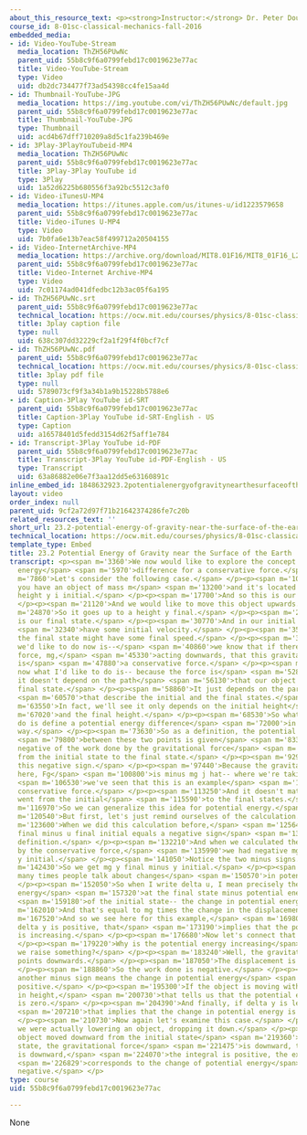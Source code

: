 ```yaml
---
about_this_resource_text: <p><strong>Instructor:</strong> Dr. Peter Dourmashkin</p>
course_id: 8-01sc-classical-mechanics-fall-2016
embedded_media:
- id: Video-YouTube-Stream
  media_location: ThZH56PUwNc
  parent_uid: 55b8c9f6a0799febd17c0019623e77ac
  title: Video-YouTube-Stream
  type: Video
  uid: db2dc734477f73ad54398cc4fe15aa4d
- id: Thumbnail-YouTube-JPG
  media_location: https://img.youtube.com/vi/ThZH56PUwNc/default.jpg
  parent_uid: 55b8c9f6a0799febd17c0019623e77ac
  title: Thumbnail-YouTube-JPG
  type: Thumbnail
  uid: acd4b67dff710209a8d5c1fa239b469e
- id: 3Play-3PlayYouTubeid-MP4
  media_location: ThZH56PUwNc
  parent_uid: 55b8c9f6a0799febd17c0019623e77ac
  title: 3Play-3Play YouTube id
  type: 3Play
  uid: 1a52d6225b680556f3a92bc5512c3af0
- id: Video-iTunesU-MP4
  media_location: https://itunes.apple.com/us/itunes-u/id1223579658
  parent_uid: 55b8c9f6a0799febd17c0019623e77ac
  title: Video-iTunes U-MP4
  type: Video
  uid: 7b0fa6e13b7eac58f499712a20504155
- id: Video-InternetArchive-MP4
  media_location: https://archive.org/download/MIT8.01F16/MIT8_01F16_L23v02_360p.mp4
  parent_uid: 55b8c9f6a0799febd17c0019623e77ac
  title: Video-Internet Archive-MP4
  type: Video
  uid: 7c01174ad041dfedbc12b3ac05f6a195
- id: ThZH56PUwNc.srt
  parent_uid: 55b8c9f6a0799febd17c0019623e77ac
  technical_location: https://ocw.mit.edu/courses/physics/8-01sc-classical-mechanics-fall-2016/week-8-potential-energy-and-energy-conservation/23.2-potential-energy-of-gravity-near-the-surface-of-the-earth/23.2-potential-energy-of-gravity-near-the-surface-of-the-earth/ThZH56PUwNc.srt
  title: 3play caption file
  type: null
  uid: 638c307dd32229cf2a1f29f4f0bcf7cf
- id: ThZH56PUwNc.pdf
  parent_uid: 55b8c9f6a0799febd17c0019623e77ac
  technical_location: https://ocw.mit.edu/courses/physics/8-01sc-classical-mechanics-fall-2016/week-8-potential-energy-and-energy-conservation/23.2-potential-energy-of-gravity-near-the-surface-of-the-earth/23.2-potential-energy-of-gravity-near-the-surface-of-the-earth/ThZH56PUwNc.pdf
  title: 3play pdf file
  type: null
  uid: 5789073cf9f3a34b1a9b15228b5788e6
- id: Caption-3Play YouTube id-SRT
  parent_uid: 55b8c9f6a0799febd17c0019623e77ac
  title: Caption-3Play YouTube id-SRT-English - US
  type: Caption
  uid: a16578401d5fedd3154d62f5aff1e784
- id: Transcript-3Play YouTube id-PDF
  parent_uid: 55b8c9f6a0799febd17c0019623e77ac
  title: Transcript-3Play YouTube id-PDF-English - US
  type: Transcript
  uid: 63a86882e06e7f3aa12dd5e63160891c
inline_embed_id: 1848632923.2potentialenergyofgravitynearthesurfaceoftheearth19179183
layout: video
order_index: null
parent_uid: 9cf2a72d97f71b21642374286fe7c20b
related_resources_text: ''
short_url: 23.2-potential-energy-of-gravity-near-the-surface-of-the-earth
technical_location: https://ocw.mit.edu/courses/physics/8-01sc-classical-mechanics-fall-2016/week-8-potential-energy-and-energy-conservation/23.2-potential-energy-of-gravity-near-the-surface-of-the-earth/23.2-potential-energy-of-gravity-near-the-surface-of-the-earth
template_type: Embed
title: 23.2 Potential Energy of Gravity near the Surface of the Earth
transcript: <p><span m='3360'>We now would like to explore the concept of potential
  energy</span> <span m='5970'>difference for a conservative force.</span> </p><p><span
  m='7860'>Let's consider the following case.</span> </p><p><span m='10090'>Suppose
  you have an object of mass m</span> <span m='13200'>and it's located at a certain
  height y i initial.</span> </p><p><span m='17700'>And so this is our initial state.</span>
  </p><p><span m='21120'>And we would like to move this object upwards.</span> </p><p><span
  m='24870'>So it goes up to a height y final.</span> </p><p><span m='27930'>This
  is our final state.</span> </p><p><span m='30770'>And in our initial state, we might</span>
  <span m='32340'>have some initial velocity.</span> </p><p><span m='35250'>And then
  the final state might have some final speed.</span> </p><p><span m='39486'>And what
  we'd like to do now is--</span> <span m='40860'>we know that if there is a gravitational
  force, mg,</span> <span m='45330'>acting downwards, that this gravitational force
  is</span> <span m='47880'>a conservative force.</span> </p><p><span m='49780'>And
  now what I'd like to do is-- because the force is</span> <span m='52860'>conservative,
  it doesn't depend on the path</span> <span m='56130'>that our object goes to the
  final state.</span> </p><p><span m='58860'>It just depends on the parameters</span>
  <span m='60570'>that describe the initial and the final states.</span> </p><p><span
  m='63550'>In fact, we'll see it only depends on the initial height</span> <span
  m='67020'>and the final height.</span> </p><p><span m='68530'>So what I'd like to
  do is define a potential energy difference</span> <span m='72000'>in the following
  way.</span> </p><p><span m='73630'>So as a definition, the potential energy difference</span>
  <span m='79800'>between these two points is given</span> <span m='83310'>by the
  negative of the work done by the gravitational force</span> <span m='88830'>in going
  from the initial state to the final state.</span> </p><p><span m='92910'>Notice
  this negative sign.</span> </p><p><span m='97440'>Because the gravitational force
  here, Fg</span> <span m='100800'>is minus mg j hat-- where we're taking j hat up--</span>
  <span m='106530'>we've seen that this is an example</span> <span m='108720'>of a
  conservative force.</span> </p><p><span m='113250'>And it doesn't matter how we
  went from the initial</span> <span m='115590'>to the final states.</span> </p><p><span
  m='116970'>So we can generalize this idea for potential energy.</span> </p><p><span
  m='120540'>But first, let's just remind ourselves of the calculation.</span> </p><p><span
  m='123600'>When we did this calculation before,</span> <span m='125640'>we had u
  final minus u final initial equals a negative sign</span> <span m='130889'>in the
  definition.</span> </p><p><span m='132210'>And when we calculated the work done
  by the conservative force,</span> <span m='135990'>we had negative mg y final minus
  y initial.</span> </p><p><span m='141050'>Notice the two minus signs.</span> </p><p><span
  m='142430'>So we get mg y final minus y initial.</span> </p><p><span m='147510'>Now,
  many times people talk about changes</span> <span m='150570'>in potential energy.</span>
  </p><p><span m='152050'>So when I write delta u, I mean precisely the potential
  energy</span> <span m='157320'>at the final state minus potential energy</span>
  <span m='159180'>of the initial state-- the change in potential energy.</span> </p><p><span
  m='162010'>And that's equal to mg times the change in the displacement.</span> </p><p><span
  m='167520'>And so we see here for this example,</span> <span m='169800'>that if
  delta y is positive, that</span> <span m='173190'>implies that the potential energy
  is increasing.</span> </p><p><span m='176680'>Now let's connect that to our definition.</span>
  </p><p><span m='179220'>Why is the potential energy increasing</span> <span m='181770'>when
  we raise something?</span> </p><p><span m='183240'>Well, the gravitational force
  points downwards.</span> </p><p><span m='187050'>The displacement is upwards.</span>
  </p><p><span m='188860'>So the work done is negative.</span> </p><p><span m='191040'>And
  another minus sign means the change in potential energy</span> <span m='193950'>is
  positive.</span> </p><p><span m='195300'>If the object is moving with no change
  in height,</span> <span m='200730'>that tells us that the potential energy is change
  is zero.</span> </p><p><span m='204390'>And finally, if delta y is less than zero,</span>
  <span m='207210'>that implies that the change in potential energy is negative.</span>
  </p><p><span m='210730'>Now again let's examine this case.</span> </p><p><span m='213340'>If
  we were actually lowering an object, dropping it down.</span> </p><p><span m='217290'>The
  object moved downward from the initial state</span> <span m='219360'>to a final
  state, the gravitational force</span> <span m='221475'>is downward, the displacement
  is downward,</span> <span m='224070'>the integral is positive, the extra minus sign</span>
  <span m='226829'>corresponds to the change of potential energy</span> <span m='228810'>being
  negative.</span> </p>
type: course
uid: 55b8c9f6a0799febd17c0019623e77ac

---
```

None